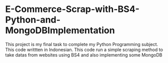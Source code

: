 # E-Commerce-Scrap-with-BS4-Python-and-MongoDBImplementation
This project is my final task to complete my Python Programming subject. This code writtten in Indonesian. This code run a simple scraping method to take datas from websites using BS4 and also implementing some MongoDB 

